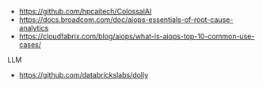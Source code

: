 * https://github.com/hpcaitech/ColossalAI
* https://docs.broadcom.com/doc/aiops-essentials-of-root-cause-analytics
* https://cloudfabrix.com/blog/aiops/what-is-aiops-top-10-common-use-cases/

LLM

* https://github.com/databrickslabs/dolly

